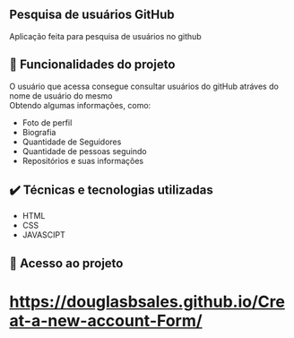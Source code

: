 ## Pesquisa de usuários GitHub
Aplicação feita para pesquisa de usuários no github
## 🔨 Funcionalidades do projeto
O usuário que acessa consegue consultar usuários do gitHub atráves do nome de usuário do mesmo <br>
Obtendo algumas informações, como: <br> 

- Foto de perfil 
- Biografia 
- Quantidade de Seguidores
- Quantidade de pessoas seguindo
- Repositórios e suas informações


## ✔️ Técnicas e tecnologias utilizadas
- HTML
- CSS
- JAVASCIPT
## 📁 Acesso ao projeto
# https://douglasbsales.github.io/Creat-a-new-account-Form/
